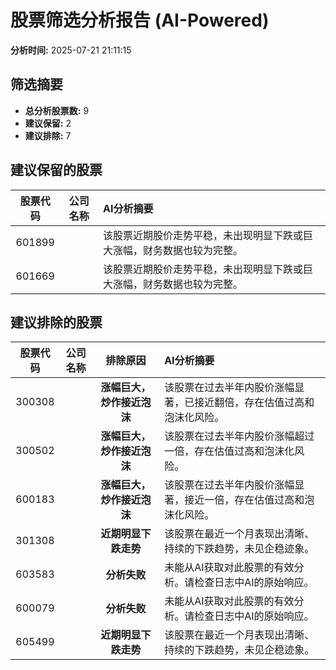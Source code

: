 # 股票筛选分析报告 (AI-Powered)

**分析时间:** 2025-07-21 21:11:15

## 筛选摘要

- **总分析股票数:** 9
- **建议保留:** 2
- **建议排除:** 7

## 建议保留的股票

| 股票代码 | 公司名称 | AI分析摘要 |
|:---:|:---:|:---|
| 601899 |  | 该股票近期股价走势平稳，未出现明显下跌或巨大涨幅，财务数据也较为完整。 |
| 601669 |  | 该股票近期股价走势平稳，未出现明显下跌或巨大涨幅，财务数据也较为完整。 |

## 建议排除的股票

| 股票代码 | 公司名称 | 排除原因 | AI分析摘要 |
|:---:|:---:|:---:|:---|
| 300308 |  | **涨幅巨大，炒作接近泡沫** | 该股票在过去半年内股价涨幅显著，已接近翻倍，存在估值过高和泡沫化风险。 |
| 300502 |  | **涨幅巨大，炒作接近泡沫** | 该股票在过去半年内股价涨幅超过一倍，存在估值过高和泡沫化风险。 |
| 600183 |  | **涨幅巨大，炒作接近泡沫** | 该股票在过去半年内股价涨幅显著，接近一倍，存在估值过高和泡沫化风险。 |
| 301308 |  | **近期明显下跌走势** | 该股票在最近一个月表现出清晰、持续的下跌趋势，未见企稳迹象。 |
| 603583 |  | **分析失败** | 未能从AI获取对此股票的有效分析。请检查日志中AI的原始响应。 |
| 600079 |  | **分析失败** | 未能从AI获取对此股票的有效分析。请检查日志中AI的原始响应。 |
| 605499 |  | **近期明显下跌走势** | 该股票在最近一个月表现出清晰、持续的下跌趋势，未见企稳迹象。 |
